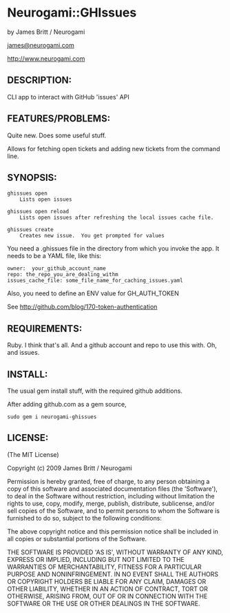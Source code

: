 # Neurogami::GHIssues

by James Britt / Neurogami

james@neurogami.com

http://www.neurogami.com

## DESCRIPTION:

CLI app to interact with GitHub 'issues' API

## FEATURES/PROBLEMS:

Quite new.  Does some useful stuff.  

Allows for fetching open tickets and adding new tickets from the command line.


## SYNOPSIS:

    ghissues open
        Lists open issues

    ghissues open reload
        Lists open issues after refreshing the local issues cache file.
    
    ghissues create 
        Creates new issue.  You get prompted for values
     

You need a .ghissues file in the directory from which you invoke the app.  It needs 
to be a YAML file, like this:

    owner:  your_github_account_name
    repo: the_repo_you_are_dealing_withm
    issues_cache_file: some_file_name_for_caching_issues.yaml

Also, you need to define an ENV value for GH_AUTH_TOKEN

See http://github.com/blog/170-token-authentication
       
## REQUIREMENTS:

Ruby.  I think that's all. And a github account and repo to use this with.  Oh, and issues. 


## INSTALL:

The usual gem install stuff, with the required github additions.

After adding github.com as a gem source, 

    sudo gem i neurogami-ghissues


## LICENSE:

(The MIT License)

Copyright (c) 2009 James Britt / Neurogami

Permission is hereby granted, free of charge, to any person obtaining
a copy of this software and associated documentation files (the
'Software'), to deal in the Software without restriction, including
without limitation the rights to use, copy, modify, merge, publish,
distribute, sublicense, and/or sell copies of the Software, and to
permit persons to whom the Software is furnished to do so, subject to
the following conditions:

The above copyright notice and this permission notice shall be
included in all copies or substantial portions of the Software.

THE SOFTWARE IS PROVIDED 'AS IS', WITHOUT WARRANTY OF ANY KIND,
EXPRESS OR IMPLIED, INCLUDING BUT NOT LIMITED TO THE WARRANTIES OF
MERCHANTABILITY, FITNESS FOR A PARTICULAR PURPOSE AND NONINFRINGEMENT.
IN NO EVENT SHALL THE AUTHORS OR COPYRIGHT HOLDERS BE LIABLE FOR ANY
CLAIM, DAMAGES OR OTHER LIABILITY, WHETHER IN AN ACTION OF CONTRACT,
TORT OR OTHERWISE, ARISING FROM, OUT OF OR IN CONNECTION WITH THE
SOFTWARE OR THE USE OR OTHER DEALINGS IN THE SOFTWARE.
